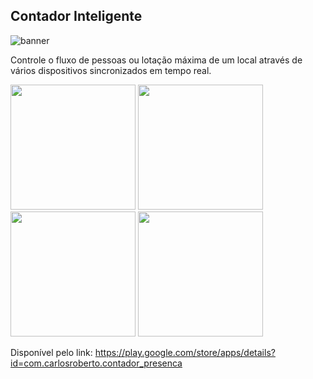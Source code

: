 ## Contador Inteligente

![banner](https://user-images.githubusercontent.com/38302156/155972829-ec6af3ae-c89e-4eb8-be9a-9f4048976259.png)


Controle o fluxo de pessoas ou lotação máxima de um local através de vários dispositivos sincronizados em tempo real.


<div>
    <img src='https://user-images.githubusercontent.com/38302156/155972916-2c896a84-c943-4daf-a008-1621ebfaa200.png' width=200px>
    <img src='https://user-images.githubusercontent.com/38302156/155972929-5eb9ca94-8929-4878-a163-3caf1284a92f.png' width=200px>
    <img src='https://user-images.githubusercontent.com/38302156/155972993-c4847847-ab90-4af0-b41b-6f5532f02be2.png' width=200px>
    <img src='https://user-images.githubusercontent.com/38302156/155973008-3df3bed8-8669-4f7e-a750-aef64477f7bf.png' width=200px>
</div>


Disponível pelo link: https://play.google.com/store/apps/details?id=com.carlosroberto.contador_presenca
